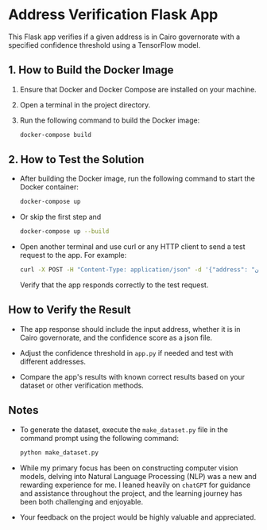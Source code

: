 # Address Verification Flask App

This Flask app verifies if a given address is in Cairo governorate with a specified confidence threshold using a TensorFlow model.

## 1. How to Build the Docker Image

1. Ensure that Docker and Docker Compose are installed on your machine.
2. Open a terminal in the project directory.
3. Run the following command to build the Docker image:

   ```bash
   docker-compose build
   ```
## 2. How to Test the Solution
- After building the Docker image, run the following command to start the Docker container:

    ```bash
    docker-compose up
    ```
- Or skip the first step and 
    ```bash
    docker-compose up --build
    ```

-   Open another terminal and use curl or any HTTP client to send a test request to the app. For example:

    ```bash
    curl -X POST -H "Content-Type: application/json" -d '{"address": "حلوان"}' http://localhost:5000/verify_address
    ```
    Verify that the app responds correctly to the test request.

## How to Verify the Result
- The app response should include the input address, whether it is in Cairo governorate, and the confidence score as a json file.

- Adjust the confidence threshold in ```app.py``` if needed and test with different addresses.

- Compare the app's results with known correct results based on your dataset or other verification methods.

## Notes

- To generate the dataset, execute the `make_dataset.py` file in the command prompt using the following command:
  ```bash 
  python make_dataset.py
  ```

- While my primary focus has been on constructing computer vision models, delving into Natural Language Processing (NLP) was a new and rewarding experience for me. I leaned heavily on `chatGPT` for guidance and assistance throughout the project, and the learning journey has been both challenging and enjoyable.

- Your feedback on the project would be highly valuable and appreciated.
